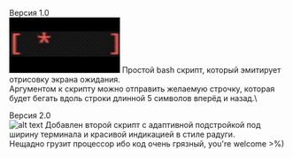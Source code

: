 Версия 1.0\
![alt text](https://github.com/someengineername/sample_loading_splash_bash/blob/main/preview.gif)
Простой bash скрипт, который эмитирует отрисовку экрана ожидания.\
Аргyментом к скрипту можно отправить желаемую строчку, которая будет бегать вдоль строки длинной 5 символов вперёд и назад.\

Версия 2.0\
![alt text](https://github.com/tshamsrakhmanov/sample_loading_splash_bash/blob/main/preview2.gif)
Добавлен второй скрипт с адаптивной подстройкой под ширину терминала и красивой индикацией в стиле радуги.\
Нещадно грузит процессор ибо код очень грязный, you're welcome >%)
